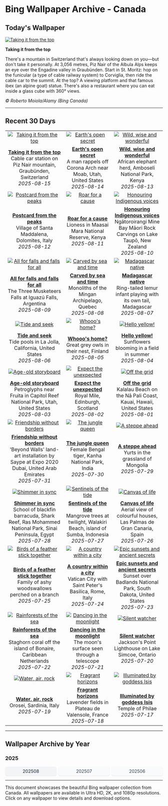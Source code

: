 # Bing Wallpaper Archive - Canada

## Today's Wallpaper

[![Taking it from the top](https://www.bing.com/th?id=OHR.PizNairPeak_EN-CA7466482253_UHD.jpg&pid=hp&w=2560)](https://bing.codexun.com/ca/detail/20250815)

**Taking it from the top**

There's a mountain in Switzerland that's always looking down on you—but don't take it personally. At 3,056 metres, Piz Nair of the Albula Alps keeps an eye over the Engadine valley in Graubünden. Start in St. Moritz: hop on the funicular (a type of cable railway system) to Corviglia, then ride the cable car to the summit. At the top? A viewing platform and that famous ibex (an alpine goat) statue. There's also a restaurant where you can eat inside a glass cube with 360° views.

*© Roberto Moiola/Alamy (Bing Canada)*

---

## Recent 30 Days

| | | |
|:---:|:---:|:---:|
| [![Taking it from the top](https://www.bing.com/th?id=OHR.PizNairPeak_EN-CA7466482253_UHD.jpg&pid=hp&w=2560)](https://bing.codexun.com/ca/detail/20250815) | [![Earth's open secret](https://www.bing.com/th?id=OHR.CoronaArch_EN-CA7314989674_UHD.jpg&pid=hp&w=2560)](https://bing.codexun.com/ca/detail/20250814) | [![Wild, wise and wonderful](https://www.bing.com/th?id=OHR.KenyaElephants_EN-CA6960133643_UHD.jpg&pid=hp&w=2560)](https://bing.codexun.com/ca/detail/20250813) | 
| **[Taking it from the top](https://bing.codexun.com/ca/detail/20250815)**<br>Cable car station on Piz Nair mountain, Graubünden, Switzerland<br>*2025-08-15* | **[Earth's open secret](https://bing.codexun.com/ca/detail/20250814)**<br>A man rappels off Corona Arch near Moab, Utah, United States<br>*2025-08-14* | **[Wild, wise and wonderful](https://bing.codexun.com/ca/detail/20250813)**<br>African elephant herd, Amboseli National Park, Kenya<br>*2025-08-13* | 
| [![Postcard from the peaks](https://www.bing.com/th?id=OHR.SantaMaddalena_EN-CA6755277822_UHD.jpg&pid=hp&w=2560)](https://bing.codexun.com/ca/detail/20250812) | [![Roar for a cause](https://www.bing.com/th?id=OHR.LionessKenya_EN-CA6611934793_UHD.jpg&pid=hp&w=2560)](https://bing.codexun.com/ca/detail/20250811) | [![Honouring Indigenous voices](https://www.bing.com/th?id=OHR.MaoriRock_EN-CA7654084969_UHD.jpg&pid=hp&w=2560)](https://bing.codexun.com/ca/detail/20250810) | 
| **[Postcard from the peaks](https://bing.codexun.com/ca/detail/20250812)**<br>Village of Santa Maddalena, Dolomites, Italy<br>*2025-08-12* | **[Roar for a cause](https://bing.codexun.com/ca/detail/20250811)**<br>Lioness in Maasai Mara National Reserve, Kenya<br>*2025-08-11* | **[Honouring Indigenous voices](https://bing.codexun.com/ca/detail/20250810)**<br>Ngātoroirangi Mine Bay Māori Rock Carvings on Lake Taupō, New Zealand<br>*2025-08-10* | 
| [![All for falls and falls for all](https://www.bing.com/th?id=OHR.IguazuArgentina_EN-CA6325716165_UHD.jpg&pid=hp&w=2560)](https://bing.codexun.com/ca/detail/20250809) | [![Carved by sea and time](https://www.bing.com/th?id=OHR.MinganWonders_EN-CA5648384478_UHD.jpg&pid=hp&w=2560)](https://bing.codexun.com/ca/detail/20250808) | [![Madagascar native](https://www.bing.com/th?id=OHR.BabyLemur_EN-CA5435344938_UHD.jpg&pid=hp&w=2560)](https://bing.codexun.com/ca/detail/20250807) | 
| **[All for falls and falls for all](https://bing.codexun.com/ca/detail/20250809)**<br>The Three Musketeers Falls at Iguazú Falls, Argentina<br>*2025-08-09* | **[Carved by sea and time](https://bing.codexun.com/ca/detail/20250808)**<br>Monoliths of the Mingan Archipelago, Quebec<br>*2025-08-08* | **[Madagascar native](https://bing.codexun.com/ca/detail/20250807)**<br>Ring-tailed lemur infant playing with its own tail, Madagascar<br>*2025-08-07* | 
| [![Tide and seek](https://www.bing.com/th?id=OHR.CaliforniaTidepool_EN-CA5246785571_UHD.jpg&pid=hp&w=2560)](https://bing.codexun.com/ca/detail/20250806) | [![Whooo's home?](https://www.bing.com/th?id=OHR.LaplandOwl_EN-CA0382767904_UHD.jpg&pid=hp&w=2560)](https://bing.codexun.com/ca/detail/20250805) | [![Hello yellow!](https://www.bing.com/th?id=OHR.HappySunflower_EN-CA4879838776_UHD.jpg&pid=hp&w=2560)](https://bing.codexun.com/ca/detail/20250804) | 
| **[Tide and seek](https://bing.codexun.com/ca/detail/20250806)**<br>Tide pools in La Jolla, California, United States<br>*2025-08-06* | **[Whooo's home?](https://bing.codexun.com/ca/detail/20250805)**<br>Great grey owls in their nest, Finland<br>*2025-08-05* | **[Hello yellow!](https://bing.codexun.com/ca/detail/20250804)**<br>Sunflowers blooming in a field in summer<br>*2025-08-04* | 
| [![Age-old storyboard](https://www.bing.com/th?id=OHR.FruitaPetroglyphs_EN-CA4731117661_UHD.jpg&pid=hp&w=2560)](https://bing.codexun.com/ca/detail/20250803) | [![Expect the unexpected](https://www.bing.com/th?id=OHR.EdinburghFringe_EN-CA4550434753_UHD.jpg&pid=hp&w=2560)](https://bing.codexun.com/ca/detail/20250802) | [![Off the grid](https://www.bing.com/th?id=OHR.NaPaliKauai_EN-CA4334699303_UHD.jpg&pid=hp&w=2560)](https://bing.codexun.com/ca/detail/20250801) | 
| **[Age-old storyboard](https://bing.codexun.com/ca/detail/20250803)**<br>Petroglyphs near Fruita in Capitol Reef National Park, Utah, United States<br>*2025-08-03* | **[Expect the unexpected](https://bing.codexun.com/ca/detail/20250802)**<br>Royal Mile, Edinburgh, Scotland<br>*2025-08-02* | **[Off the grid](https://bing.codexun.com/ca/detail/20250801)**<br>Kalalau Beach on the Nā Pali Coast, Kauai, Hawaii, United States<br>*2025-08-01* | 
| [![Friendship without borders](https://www.bing.com/th?id=OHR.SaypeDubai_EN-CA4155504073_UHD.jpg&pid=hp&w=2560)](https://bing.codexun.com/ca/detail/20250731) | [![The jungle queen](https://www.bing.com/th?id=OHR.TigerDay_EN-CA3989953116_UHD.jpg&pid=hp&w=2560)](https://bing.codexun.com/ca/detail/20250730) | [![A steppe ahead](https://www.bing.com/th?id=OHR.MongoliaYurts_EN-CA3804108412_UHD.jpg&pid=hp&w=2560)](https://bing.codexun.com/ca/detail/20250729) | 
| **[Friendship without borders](https://bing.codexun.com/ca/detail/20250731)**<br>'Beyond Walls' land-art installation by Saype at Expo 2020 Dubai, United Arab Emirates<br>*2025-07-31* | **[The jungle queen](https://bing.codexun.com/ca/detail/20250730)**<br>Female Bengal tiger, Kanha National Park, India<br>*2025-07-30* | **[A steppe ahead](https://bing.codexun.com/ca/detail/20250729)**<br>Yurts in the grassland of Mongolia<br>*2025-07-29* | 
| [![Shimmer in sync](https://www.bing.com/th?id=OHR.BlackfinBarracuda_EN-CA3621644676_UHD.jpg&pid=hp&w=2560)](https://bing.codexun.com/ca/detail/20250728) | [![Sentinels of the tide](https://www.bing.com/th?id=OHR.MangroveTwilight_EN-CA3445258233_UHD.jpg&pid=hp&w=2560)](https://bing.codexun.com/ca/detail/20250727) | [![Canvas of life](https://www.bing.com/th?id=OHR.LasPalmas_EN-CA3268304328_UHD.jpg&pid=hp&w=2560)](https://bing.codexun.com/ca/detail/20250726) | 
| **[Shimmer in sync](https://bing.codexun.com/ca/detail/20250728)**<br>School of blackfin barracuda, Shark Reef, Ras Mohammed National Park, Sinai Peninsula, Egypt<br>*2025-07-28* | **[Sentinels of the tide](https://bing.codexun.com/ca/detail/20250727)**<br>Mangrove trees at twilight, Walakiri Beach, island of Sumba, Indonesia<br>*2025-07-27* | **[Canvas of life](https://bing.codexun.com/ca/detail/20250726)**<br>Aerial view of colourful houses, Las Palmas de Gran Canaria, Spain<br>*2025-07-26* | 
| [![Birds of a feather stick together](https://www.bing.com/th?id=OHR.AshyWoodswallow_EN-CA5890367905_UHD.jpg&pid=hp&w=2560)](https://bing.codexun.com/ca/detail/20250725) | [![A country within a city](https://www.bing.com/th?id=OHR.VaticanCity_EN-CA5754198361_UHD.jpg&pid=hp&w=2560)](https://bing.codexun.com/ca/detail/20250724) | [![Epic sunsets and ancient secrets](https://www.bing.com/th?id=OHR.BadlandsSunset_EN-CA5588224292_UHD.jpg&pid=hp&w=2560)](https://bing.codexun.com/ca/detail/20250723) | 
| **[Birds of a feather stick together](https://bing.codexun.com/ca/detail/20250725)**<br>Family of ashy woodswallows perched on a branch<br>*2025-07-25* | **[A country within a city](https://bing.codexun.com/ca/detail/20250724)**<br>Vatican City with Saint Peter's Basilica, Rome, Italy<br>*2025-07-24* | **[Epic sunsets and ancient secrets](https://bing.codexun.com/ca/detail/20250723)**<br>Sunset over Badlands National Park, South Dakota, United States<br>*2025-07-23* | 
| [![Rainforests of the sea](https://www.bing.com/th?id=OHR.AcroporaReef_EN-CA5414923469_UHD.jpg&pid=hp&w=2560)](https://bing.codexun.com/ca/detail/20250722) | [![Dancing in the moonlight](https://www.bing.com/th?id=OHR.BigMoon_EN-CA7425798401_UHD.jpg&pid=hp&w=2560)](https://bing.codexun.com/ca/detail/20250721) | [![Silent watcher](https://www.bing.com/th?id=OHR.SimcoeLighthouse_EN-CA4989806848_UHD.jpg&pid=hp&w=2560)](https://bing.codexun.com/ca/detail/20250720) | 
| **[Rainforests of the sea](https://bing.codexun.com/ca/detail/20250722)**<br>Staghorn coral off the island of Bonaire, Caribbean Netherlands<br>*2025-07-22* | **[Dancing in the moonlight](https://bing.codexun.com/ca/detail/20250721)**<br>The moon's surface seen through a telescope<br>*2025-07-21* | **[Silent watcher](https://bing.codexun.com/ca/detail/20250720)**<br>Jackson's Point Lighthouse on Lake Simcoe, Ontario<br>*2025-07-20* | 
| [![Water, air, rock](https://www.bing.com/th?id=OHR.OroseiSardegna_EN-CA6517988362_UHD.jpg&pid=hp&w=2560)](https://bing.codexun.com/ca/detail/20250719) | [![Fragrant horizons](https://www.bing.com/th?id=OHR.FranceLavender_EN-CA4651592826_UHD.jpg&pid=hp&w=2560)](https://bing.codexun.com/ca/detail/20250718) | [![Illuminated by goddess Isis](https://www.bing.com/th?id=OHR.TemplePhilae_EN-CA4518943728_UHD.jpg&pid=hp&w=2560)](https://bing.codexun.com/ca/detail/20250717) | 
| **[Water, air, rock](https://bing.codexun.com/ca/detail/20250719)**<br>Orosei, Sardinia, Italy<br>*2025-07-19* | **[Fragrant horizons](https://bing.codexun.com/ca/detail/20250718)**<br>Lavender fields in Plateau de Valensole, France<br>*2025-07-18* | **[Illuminated by goddess Isis](https://bing.codexun.com/ca/detail/20250717)**<br>Temple of Philae<br>*2025-07-17* | 


---

## Wallpaper Archive by Year

### 2025
<div style="display: grid; grid-template-columns: repeat(auto-fit, minmax(80px, 1fr)); gap: 6px; margin: 12px 0;">
<a href="https://bing.codexun.com/ca/archive/202508" style="padding: 6px 12px; font-size: 14px; border-radius: 6px; box-shadow: 0 1px 2px rgba(0,0,0,0.1); background-color: #f3f4f6; color: #374151; text-decoration: none; text-align: center; transition: background-color 0.2s ease; font-weight: 500;">202508</a>
<a href="https://bing.codexun.com/ca/archive/202507" style="padding: 6px 12px; font-size: 14px; border-radius: 6px; box-shadow: 0 1px 2px rgba(0,0,0,0.1); background-color: #f9fafb; color: #374151; text-decoration: none; text-align: center; transition: background-color 0.2s ease;">202507</a>
<a href="https://bing.codexun.com/ca/archive/202506" style="padding: 6px 12px; font-size: 14px; border-radius: 6px; box-shadow: 0 1px 2px rgba(0,0,0,0.1); background-color: #f9fafb; color: #374151; text-decoration: none; text-align: center; transition: background-color 0.2s ease;">202506</a>
</div>



---

This document showcases the beautiful Bing wallpaper collection from Canada. All wallpapers are available in Ultra HD, 2K, and 1080p resolutions. Click on any wallpaper to view details and download options.
